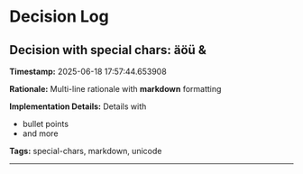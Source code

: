 # Decision Log

## Decision with special chars: äöü & <tags>

**Timestamp:** 2025-06-18 17:57:44.653908

**Rationale:**
Multi-line
rationale with
**markdown** formatting

**Implementation Details:**
Details with
- bullet points
- and more

**Tags:** special-chars, markdown, unicode

---
